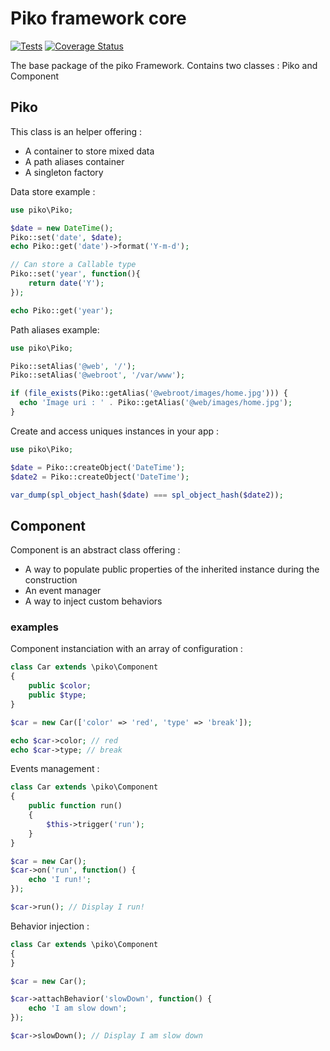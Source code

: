 # Piko framework core

[![Tests](https://github.com/piko-framework/core/actions/workflows/php.yml/badge.svg)](https://github.com/piko-framework/core/actions/workflows/php.yml)
[![Coverage Status](https://coveralls.io/repos/github/piko-framework/core/badge.svg?branch=main)](https://coveralls.io/github/piko-framework/core?branch=main)

The base package of the piko Framework. Contains two classes : Piko and Component

## Piko

This class is an helper offering :

 - A container to store mixed data
 - A path aliases container
 - A singleton factory

Data store example :

```php
use piko\Piko;

$date = new DateTime();
Piko::set('date', $date);
echo Piko::get('date')->format('Y-m-d');

// Can store a Callable type
Piko::set('year', function(){
    return date('Y');
});

echo Piko::get('year');

```

Path aliases example:

```php
use piko\Piko;

Piko::setAlias('@web', '/');
Piko::setAlias('@webroot', '/var/www');

if (file_exists(Piko::getAlias('@webroot/images/home.jpg'))) {
  echo 'Image uri : ' . Piko::getAlias('@web/images/home.jpg');
}

```

Create and access uniques instances in your app :

```php
use piko\Piko;

$date = Piko::createObject('DateTime');
$date2 = Piko::createObject('DateTime');

var_dump(spl_object_hash($date) === spl_object_hash($date2));

```

## Component

Component is an abstract class offering :

 - A way to populate public properties of the inherited instance during the construction
 - An event manager
 - A way to inject custom behaviors
 
 ### examples

Component instanciation with an array of configuration :

```php
class Car extends \piko\Component
{
    public $color;
    public $type;
}

$car = new Car(['color' => 'red', 'type' => 'break']);

echo $car->color; // red
echo $car->type; // break

```

Events management :

```php
class Car extends \piko\Component
{
    public function run()
    {
        $this->trigger('run');
    }
}

$car = new Car();
$car->on('run', function() {
    echo 'I run!';
});

$car->run(); // Display I run!

```

Behavior injection :

```php
class Car extends \piko\Component
{
}

$car = new Car();

$car->attachBehavior('slowDown', function() {
    echo 'I am slow down';
});

$car->slowDown(); // Display I am slow down

```
